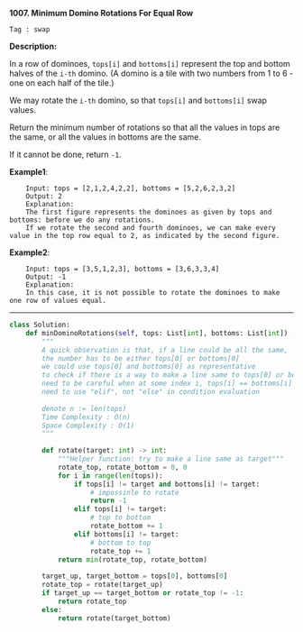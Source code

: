 **1007. Minimum Domino Rotations For Equal Row**

```Tag : swap```

**Description:**

In a row of dominoes, ```tops[i]``` and ```bottoms[i]``` represent the top and bottom halves of the ```i-th``` domino. (A domino is a tile with two numbers from 1 to 6 - one on each half of the tile.)

We may rotate the ```i-th``` domino, so that ```tops[i]``` and ```bottoms[i]``` swap values.

Return the minimum number of rotations so that all the values in tops are the same, or all the values in bottoms are the same.

If it cannot be done, return ```-1```.

**Example1**:

        Input: tops = [2,1,2,4,2,2], bottoms = [5,2,6,2,3,2]
        Output: 2
        Explanation: 
        The first figure represents the dominoes as given by tops and bottoms: before we do any rotations.
        If we rotate the second and fourth dominoes, we can make every value in the top row equal to 2, as indicated by the second figure.
        
**Example2**:      

        Input: tops = [3,5,1,2,3], bottoms = [3,6,3,3,4]
        Output: -1
        Explanation: 
        In this case, it is not possible to rotate the dominoes to make one row of values equal.
 
-----------

```python
class Solution:
    def minDominoRotations(self, tops: List[int], bottoms: List[int]) -> int:
        """
        A quick observation is that, if a line could be all the same,
        the number has to be either tops[0] or bottoms[0]
        we could use tops[0] and bottoms[0] as representative
        to check if there is a way to make a line same to tops[0] or bottoms[0]
        need to be careful when at some index i, tops[i] == bottoms[i]
        need to use "elif", not "else" in condition evaluation
        
        denote n := len(tops)
        Time Complexity : O(n)
        Space Complexity : O(1)
        """
        
        def rotate(target: int) -> int:
            """Helper function: try to make a line same as target"""
            rotate_top, rotate_bottom = 0, 0
            for i in range(len(tops)):
                if tops[i] != target and bottoms[i] != target:
                    # impossinle to rotate
                    return -1
                elif tops[i] != target:
                    # top to bottom
                    rotate_bottom += 1
                elif bottoms[i] != target:
                    # bottom to top
                    rotate_top += 1
            return min(rotate_top, rotate_bottom)
        
        target_up, target_bottom = tops[0], bottoms[0]
        rotate_top = rotate(target_up)
        if target_up == target_bottom or rotate_top != -1:
            return rotate_top
        else:
            return rotate(target_bottom)
```

